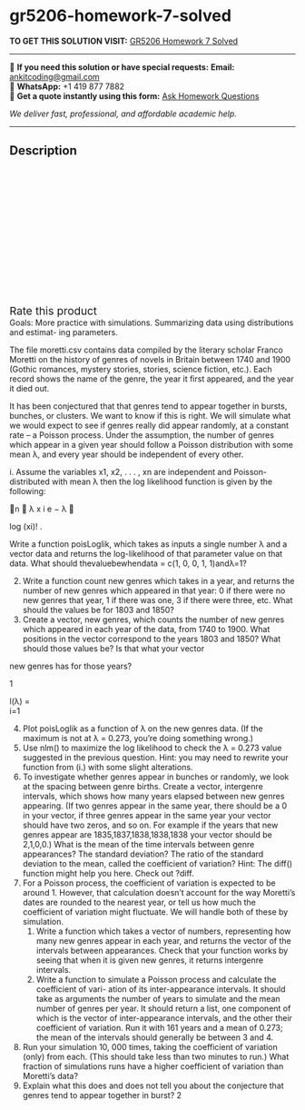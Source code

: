 # gr5206-homework-7-solved
**TO GET THIS SOLUTION VISIT:** [GR5206 Homework 7 Solved](https://www.ankitcodinghub.com/product/gr5206-homework-7-solved/)


---

📩 **If you need this solution or have special requests:** **Email:** ankitcoding@gmail.com  
📱 **WhatsApp:** +1 419 877 7882  
📄 **Get a quote instantly using this form:** [Ask Homework Questions](https://www.ankitcodinghub.com/services/ask-homework-questions/)

*We deliver fast, professional, and affordable academic help.*

---

<h2>Description</h2>



<div class="kk-star-ratings kksr-auto kksr-align-center kksr-valign-top" data-payload="{&quot;align&quot;:&quot;center&quot;,&quot;id&quot;:&quot;94751&quot;,&quot;slug&quot;:&quot;default&quot;,&quot;valign&quot;:&quot;top&quot;,&quot;ignore&quot;:&quot;&quot;,&quot;reference&quot;:&quot;auto&quot;,&quot;class&quot;:&quot;&quot;,&quot;count&quot;:&quot;0&quot;,&quot;legendonly&quot;:&quot;&quot;,&quot;readonly&quot;:&quot;&quot;,&quot;score&quot;:&quot;0&quot;,&quot;starsonly&quot;:&quot;&quot;,&quot;best&quot;:&quot;5&quot;,&quot;gap&quot;:&quot;4&quot;,&quot;greet&quot;:&quot;Rate this product&quot;,&quot;legend&quot;:&quot;0\/5 - (0 votes)&quot;,&quot;size&quot;:&quot;24&quot;,&quot;title&quot;:&quot;GR5206 Homework 7 Solved&quot;,&quot;width&quot;:&quot;0&quot;,&quot;_legend&quot;:&quot;{score}\/{best} - ({count} {votes})&quot;,&quot;font_factor&quot;:&quot;1.25&quot;}">

<div class="kksr-stars">

<div class="kksr-stars-inactive">
            <div class="kksr-star" data-star="1" style="padding-right: 4px">


<div class="kksr-icon" style="width: 24px; height: 24px;"></div>
        </div>
            <div class="kksr-star" data-star="2" style="padding-right: 4px">


<div class="kksr-icon" style="width: 24px; height: 24px;"></div>
        </div>
            <div class="kksr-star" data-star="3" style="padding-right: 4px">


<div class="kksr-icon" style="width: 24px; height: 24px;"></div>
        </div>
            <div class="kksr-star" data-star="4" style="padding-right: 4px">


<div class="kksr-icon" style="width: 24px; height: 24px;"></div>
        </div>
            <div class="kksr-star" data-star="5" style="padding-right: 4px">


<div class="kksr-icon" style="width: 24px; height: 24px;"></div>
        </div>
    </div>

<div class="kksr-stars-active" style="width: 0px;">
            <div class="kksr-star" style="padding-right: 4px">


<div class="kksr-icon" style="width: 24px; height: 24px;"></div>
        </div>
            <div class="kksr-star" style="padding-right: 4px">


<div class="kksr-icon" style="width: 24px; height: 24px;"></div>
        </div>
            <div class="kksr-star" style="padding-right: 4px">


<div class="kksr-icon" style="width: 24px; height: 24px;"></div>
        </div>
            <div class="kksr-star" style="padding-right: 4px">


<div class="kksr-icon" style="width: 24px; height: 24px;"></div>
        </div>
            <div class="kksr-star" style="padding-right: 4px">


<div class="kksr-icon" style="width: 24px; height: 24px;"></div>
        </div>
    </div>
</div>


<div class="kksr-legend" style="font-size: 19.2px;">
            <span class="kksr-muted">Rate this product</span>
    </div>
    </div>
<div class="page" title="Page 1">
<div class="layoutArea">
<div class="column">
Goals: More practice with simulations. Summarizing data using distributions and estimat- ing parameters.

The file moretti.csv contains data compiled by the literary scholar Franco Moretti on the history of genres of novels in Britain between 1740 and 1900 (Gothic romances, mystery stories, stories, science fiction, etc.). Each record shows the name of the genre, the year it first appeared, and the year it died out.

It has been conjectured that that genres tend to appear together in bursts, bunches, or clusters. We want to know if this is right. We will simulate what we would expect to see if genres really did appear randomly, at a constant rate – a Poisson process. Under the assumption, the number of genres which appear in a given year should follow a Poisson distribution with some mean λ, and every year should be independent of every other.

i. Assume the variables x1, x2, . . . , xn are independent and Poisson-distributed with mean λ then the log likelihood function is given by the following:

􏰉n 􏰎 λ x i e − λ 􏰏

log (xi)! .

Write a function poisLoglik, which takes as inputs a single number λ and a vector data and returns the log-likelihood of that parameter value on that data. What should thevaluebewhendata = c(1, 0, 0, 1, 1)andλ=1?

<ol start="2">
<li>Write a function count new genres which takes in a year, and returns the number of new genres which appeared in that year: 0 if there were no new genres that year, 1 if there was one, 3 if there were three, etc. What should the values be for 1803 and 1850?</li>
<li>Create a vector, new genres, which counts the number of new genres which appeared in each year of the data, from 1740 to 1900. What positions in the vector correspond to the years 1803 and 1850? What should those values be? Is that what your vector</li>
</ol>
new genres has for those years?

1

</div>
</div>
<div class="layoutArea">
<div class="column">
l(λ) =

</div>
</div>
<div class="layoutArea">
<div class="column">
i=1

</div>
</div>
</div>
<div class="page" title="Page 2">
<div class="layoutArea">
<div class="column">
<ol start="4">
<li>Plot poisLoglik as a function of λ on the new genres data. (If the maximum is not at λ = 0.273, you’re doing something wrong.)</li>
<li>Use nlm() to maximize the log likelihood to check the λ = 0.273 value suggested in the previous question. Hint: you may need to rewrite your function from (i.) with some slight alterations.</li>
<li>To investigate whether genres appear in bunches or randomly, we look at the spacing between genre births. Create a vector, intergenre intervals, which shows how many years elapsed between new genres appearing. (If two genres appear in the same year, there should be a 0 in your vector, if three genres appear in the same year your vector should have two zeros, and so on. For example if the years that new genres appear are 1835,1837,1838,1838,1838 your vector should be 2,1,0,0.) What is the mean of the time intervals between genre appearances? The standard deviation? The ratio of the standard deviation to the mean, called the coefficient of variation? Hint: The diff() function might help you here. Check out ?diff.</li>
<li>For a Poisson process, the coefficient of variation is expected to be around 1. However, that calculation doesn’t account for the way Moretti’s dates are rounded to the nearest year, or tell us how much the coefficient of variation might fluctuate. We will handle both of these by simulation.
<ol>
<li>Write a function which takes a vector of numbers, representing how many new genres appear in each year, and returns the vector of the intervals between appearances. Check that your function works by seeing that when it is given new genres, it returns intergenre intervals.</li>
<li>Write a function to simulate a Poisson process and calculate the coefficient of vari- ation of its inter-appearance intervals. It should take as arguments the number of years to simulate and the mean number of genres per year. It should return a list, one component of which is the vector of inter-appearance intervals, and the other their coefficient of variation. Run it with 161 years and a mean of 0.273; the mean of the intervals should generally be between 3 and 4.</li>
</ol>
</li>
<li>Run your simulation 10, 000 times, taking the coefficient of variation (only) from each. (This should take less than two minutes to run.) What fraction of simulations runs have a higher coefficient of variation than Moretti’s data?</li>
<li>Explain what this does and does not tell you about the conjecture that genres tend to appear together in burst?
2
</li>
</ol>
</div>
</div>
</div>
